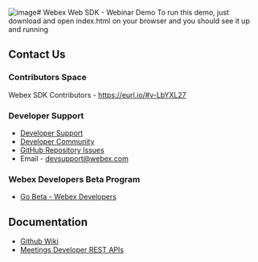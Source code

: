 ![image](https://github.com/WebexSamples/webex-js-sdk-meeting-demo/assets/8044050/53079d5a-b4a4-4e96-b21d-28846858c829)# Webex Web SDK - Webinar Demo
To run this demo, just download and open index.html on your browser and you should see it up and running

## Contact Us
### Contributors Space
Webex SDK Contributors - https://eurl.io/#v-LbYXL27

### Developer Support
- [Developer Support](https://developer.webex.com/support)
- [Developer Community](https://community.cisco.com/t5/webex-for-developers/bd-p/disc-webex-developers)
- [GitHub Repository Issues](https://github.com/webex/webex-js-sdk/issues)
- Email - devsupport@webex.com

### Webex Developers Beta Program
- [Go Beta - Webex Developers](https://gobeta.webex.com/key/dev-platform)

## Documentation
- [Github Wiki](https://github.com/webex/webex-js-sdk/wiki)
- [Meetings Developer REST APIs](https://developer.webex.com/docs/meetings)

